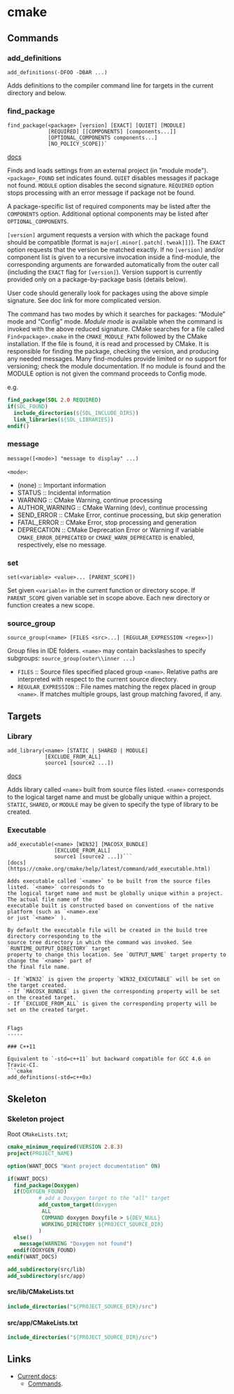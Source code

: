 cmake
=====

Commands
--------


### add_definitions

```
add_definitions(-DFOO -DBAR ...)
```

Adds definitions to the compiler command line for targets in the current directory and below.

### find_package

```raw
find_package(<package> [version] [EXACT] [QUIET] [MODULE]
             [REQUIRED] [[COMPONENTS] [components...]]
             [OPTIONAL_COMPONENTS components...]
             [NO_POLICY_SCOPE])`
```
[docs](https://cmake.org/cmake/help/latest/command/find_package.html)

Finds and loads settings from an external project (in "module mode"). `<package>_FOUND` set indicates found. `QUIET`
disables messages if package not found. `MODULE` option disables the second signature. `REQUIRED`
option stops processing with an error message if package not be found.

A package-specific list of required components may be listed after the `COMPONENTS` option.
Additional optional components may be listed after `OPTIONAL_COMPONENTS`.

`[version]` argument requests a version with which the package found should be compatible (format
is `major[.minor[.patch[.tweak]]]`). The `EXACT` option requests that the version be matched exactly.
If no `[version]` and/or component list is given to a recursive invocation inside a find-module, the
corresponding arguments are forwarded automatically from the outer call (including the `EXACT` flag
for `[version]`). Version support is currently provided only on a package-by-package basis (details
below).

User code should generally look for packages using the above simple signature. See doc link for
more complicated version. 

The command has two modes by which it searches for packages: “Module” mode and “Config” mode.
*Module mode* is available when the command is invoked with the above reduced signature. CMake
searches for a file called `Find<package>.cmake` in the `CMAKE_MODULE_PATH` followed by the CMake
installation. If the file is found, it is read and processed by CMake. It is responsible for
finding the package, checking the version, and producing any needed messages. Many find-modules
provide limited or no support for versioning; check the module documentation. If no module is found
and the MODULE option is not given the command proceeds to Config mode.

e.g.
```cmake
find_package(SDL 2.0 REQUIRED)
if(SDL_FOUND)
  include_directories(${SDL_INCLUDE_DIRS})
  link_libraries(${SDL_LIBRARIES})
endif()
```

### message

```
message([<mode>] "message to display" ...)
```
  
`<mode>`:

- (none)         :: Important information
- STATUS         :: Incidental information
- WARNING        :: CMake Warning, continue processing
- AUTHOR_WARNING :: CMake Warning (dev), continue processing
- SEND_ERROR     :: CMake Error, continue processing, but skip generation
- FATAL_ERROR    :: CMake Error, stop processing and generation
- DEPRECATION    :: CMake Deprecation Error or Warning if variable `CMAKE_ERROR_DEPRECATED` 
  or `CMAKE_WARN_DEPRECATED` is enabled, respectively, else no message.

### set

```
set(<variable> <value>... [PARENT_SCOPE])
```
  

Set given `<variable>` in the current function or directory scope. If `PARENT_SCOPE` given variable
set in scope above. Each new directory or function creates a new scope. 

### source_group

```
source_group(<name> [FILES <src>...] [REGULAR_EXPRESSION <regex>])
```

Group files in IDE folders. `<name>` may contain backslashes to specify subgroups:
`source_group(outer\\inner ...)`

- `FILES` :: Source files specified placed group `<name>`. Relative paths are interpreted with
  respect to the current source directory.  
- `REGULAR_EXPRESSION` :: File names matching the regex placed in group `<name>`. If matches
  multiple groups, last group matching favored, if any.
             
             
Targets
-------

### Library

```
add_library(<name> [STATIC | SHARED | MODULE]
            [EXCLUDE_FROM_ALL]
            source1 [source2 ...])
```
[docs](https://cmake.org/cmake/help/latest/command/add_library.html)

Adds library called `<name>` built from source files listed. `<name>` corresponds to the logical
target name and must be globally unique within a project. `STATIC`, `SHARED`, or `MODULE` may be
given to specify the type of library to be created.

### Executable

```
add_executable(<name> [WIN32] [MACOSX_BUNDLE]
               [EXCLUDE_FROM_ALL]
               source1 [source2 ...])```
[docs](https://cmake.org/cmake/help/latest/command/add_executable.html)

Adds executable called `<name>` to be built from the source files listed. `<name>` corresponds to
the logical target name and must be globally unique within a project. The actual file name of the
executable built is constructed based on conventions of the native platform (such as `<name>.exe`
or just `<name>` ).

By default the executable file will be created in the build tree directory corresponding to the
source tree directory in which the command was invoked. See `RUNTIME_OUTPUT_DIRECTORY` target
property to change this location. See `OUTPUT_NAME` target property to change the `<name>` part of
the final file name.

- If `WIN32` is given the property `WIN32_EXECUTABLE` will be set on the target created.
- If `MACOSX_BUNDLE` is given the corresponding property will be set on the created target.
- If `EXCLUDE_FROM_ALL` is given the corresponding property will be set on the created target.


Flags
-----

### C++11

Equivalent to `-std=c++11` but backward compatible for GCC 4.6 on Travic-CI.
```cmake
add_definitions(-std=c++0x) 
```


Skeleton
--------

### Skeleton project

Root `CMakeLists.txt`;

```cmake
cmake_minimum_required(VERSION 2.8.3)
project(PROJECT_NAME)

option(WANT_DOCS "Want project documentation" ON)

if(WANT_DOCS)
  find_package(Doxygen)
  if(DOXYGEN_FOUND)
          # add a Doxygen target to the "all" target
          add_custom_target(doxygen
           ALL
           COMMAND doxygen Doxyfile > ${DEV_NULL}
           WORKING_DIRECTORY ${PROJECT_SOURCE_DIR}
          )
  else()
    message(WARNING "Doxygen not found")
  endif(DOXYGEN_FOUND)
endif(WANT_DOCS)

add_subdirectory(src/lib)
add_subdirectory(src/app)
```

#### src/lib/CMakeLists.txt

```cmake
include_directories("${PROJECT_SOURCE_DIR}/src")
```

#### src/app/CMakeLists.txt

```cmake
include_directories("${PROJECT_SOURCE_DIR}/src")
```


Links
-----

- [Current docs](https://cmake.org/cmake/help/latest/):
    - [Commands](https://cmake.org/cmake/help/latest/manual/cmake-commands.7.html).

